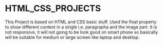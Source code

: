# HTML_CSS_PROJECTS

This Project is based on HTML and CSS basic stuff. Used the float property to show different content in a single i.e. paragrapha and the image part.
It is not responsive, it will not going to be look good on smart phone so basically will be suitable for medium or large screen like laptop and desktop.

